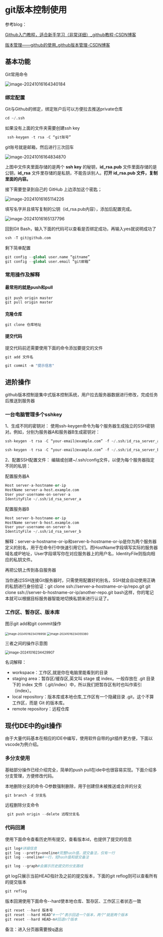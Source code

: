 # git版本控制使用

参考blog：

[Github入门教程，适合新手学习（非常详细）_github教程-CSDN博客](https://blog.csdn.net/black_sneak/article/details/139600633)

[版本管理——github的使用_github版本管理-CSDN博客](https://blog.csdn.net/qq_31759493/article/details/109191996?ops_request_misc=%7B%22request%5Fid%22%3A%227B55F2B6-B8C3-41A8-9DF1-7682B6ED3EEE%22%2C%22scm%22%3A%2220140713.130102334..%22%7D&request_id=7B55F2B6-B8C3-41A8-9DF1-7682B6ED3EEE&biz_id=0&utm_medium=distribute.pc_search_result.none-task-blog-2~all~sobaiduend~default-1-109191996-null-null.142^v100^pc_search_result_base2&utm_term=github版本控制&spm=1018.2226.3001.4187)

## 基本功能

Git常用命令

![image-20241016164340184](../assets/image-20241016164340184.png)

### 绑定配置

Git与Github的绑定，绑定账户后可以方便拉去推送private仓库

```python
cd ~/.ssh
```

如果没有上面的文件夹需要创建ssh key

```python
 ssh-keygen -t rsa -C “git账号”
```

git账号就是邮箱，然后进行三次回车

![image-20241016164834870](../assets/image-20241016164834870.png)

上图中文件夹里面存储的是两个 **ssh key** 的秘钥，**id_rsa.pub** 文件里面存储的是公钥，**id_rsa** 文件里存储的是私钥，不能告诉别人。**打开 id_rsa.pub 文件，复制里面的内容。**

接下需要登录到自己的 GitHub 上边添加这个密匙；

![image-20241016165114226](../assets/image-20241016165114226.png)

填写名字并且填写复制的公钥（id_rsa.pub内容），添加后配置完成。

![image-20241016165137796](../assets/image-20241016165137796.png)

回到Git Bash，输入下面的代码可以查看是否绑定成功，再输入yes就说明成功了

```python
ssh -T git@github.com
```

剩下简单配置

```python
git config --global user.name “gitname”
git config --global user.email “git邮箱”
```

### 常用操作及解释

#### 最常用的就是**push**和**pull**

```python
git push origin master
git pull origin master
```

#### 克隆仓库

```python
git clone 仓库地址
```

#### 提交代码

提交代码前还需要使用下面的命令添加要提交的文件

```python
git add 文件名
```



```python
git commit -m "提示信息"
```

## 进阶操作

github版本控制是集中式版本控制系统，用户拉去服务器数据进行修改，完成任务后推送到服务器

### 一台电脑管理多个sshkey

1、生成不同的密钥对： 使用ssh-keygen命令为每个服务器生成独立的SSH密钥对。例如，分别为服务器A和服务器B生成密钥对：

```python
ssh-keygen -t rsa -C “your-email@example.com” -f ~/.ssh/id_rsa_server_a
```

```python
ssh-keygen -t rsa -C “your-email@example.com” -f ~/.ssh/id_rsa_server_b
```

2、配置SSH配置文件： 编辑或创建~/.ssh/config文件，以便为每个服务器指定不同的私钥：

配置服务器A

```python
Host server-a-hostname-or-ip
HostName server-a-host.example.com
User your-username-on-server-a
IdentityFile ~/.ssh/id_rsa_server_a
```

配置服务器B

```python
Host server-b-hostname-or-ip
HostName server-b-host.example.com
User your-username-on-server-b
IdentityFile ~/.ssh/id_rsa_server_b
```

解释：server-a-hostname-or-ip和server-b-hostname-or-ip是你为两个服务器定义的别名，用于在命令行中快速引用它们。而HostName字段填写实际的服务器域名或IP地址，User字段填写你在对应服务器上的用户名，IdentityFile则指向相应的私钥文件。

再把公钥上传到各自服务器

当你通过SSH连接Git服务器时，只需使用配置好的别名，SSH就会自动使用正确的私钥进行身份验证：git clone ssh://server-a-hostname-or-ip/repo.git
git clone ssh://server-b-hostname-or-ip/another-repo.git
bash这样，你的笔记本就可以根据目标服务器智能地切换私钥来进行认证了。

### 工作区、暂存区、版本库

图示git add和git commit操作

<img src="../assets/image-20241016234316958.png" alt="image-20241016234316958" style="zoom:67%;" />

<img src="../assets/image-20241016234355380.png" alt="image-20241016234355380" style="zoom:67%;" />

三者之间的操作示意图

<img src="../assets/image-20241016234429907.png" alt="image-20241016234429907" style="zoom: 80%;" />

名词解释：

- workspace：工作区,就是你在电脑里能看到的目录
- staging area：暂存区/缓存区,英文叫 stage 或 index。一般存放在 .git 目录下的 index 文件（.git/index）中，所以我们把暂存区有时也叫作索引（index）。
- local repository：版本库或本地仓库,工作区有一个隐藏目录 .git，这个不算工作区，而是 Git 的版本库。
- remote repository：远程仓库

## 现代IDE中的git操作

由于大量代码基本在相应的IDE中编写，使用软件自带的git插件更方便，下面以vscode为例介绍。

### 多分支使用

基础部分操作已经介绍完全，简单的push pull在ide中也很容易实现。下面介绍多分支管理，方便修改代码。

本地删除分支的命令-D参数强制删除，用于创建但未被推送或合并的分支

```python
git branch -d 分支名
```

远程删除分支命令

```python
 git push origin --delete 远程分支名
```

### 代码回溯

使用下面命令查看历史所有提交，查看版本id，也提供了提交的信息

```python
git log#详细信息
git log --pretty=oneline#完整hash值，提交备注，仅有一行
git log --oneline#一行，短hash值和提交备注

git log --graph#会展示历史提交的分支路线
```

git log只展示当前HEAD指针及之前的提交版本，下面的git reflog则可以查看所有的提交版本

```python
git reflog
```

版本回溯使用下面命令--hard使本地仓库、暂存区、工作区三者状态一致

```python
git reset --hard 版本号
git reset --hard HEAD^#一个^表示回退一个版本，两个^就是两个版本
git reset --hard HEAD~n#回退n个版本
```

备注：进入分页器需要按q退出